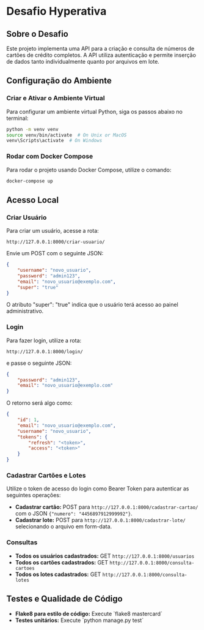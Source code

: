 # Desafio Hyperativa

## Sobre o Desafio
Este projeto implementa uma API para a criação e consulta de números de cartões de crédito completos. A API utiliza autenticação e permite inserção de dados tanto individualmente quanto por arquivos em lote.

## Configuração do Ambiente

### Criar e Ativar o Ambiente Virtual
Para configurar um ambiente virtual Python, siga os passos abaixo no terminal:
```bash
python -m venv venv
source venv/bin/activate  # On Unix or MacOS
venv\Scripts\activate  # On Windows
```

### Rodar com Docker Compose
Para rodar o projeto usando Docker Compose, utilize o comando:
```bash
docker-compose up
```

## Acesso Local

### Criar Usuário
Para criar um usuário, acesse a rota:
```
http://127.0.0.1:8000/criar-usuario/
```
Envie um POST com o seguinte JSON:
```json
{
    "username": "novo_usuario",
    "password": "admin123",
    "email": "novo_usuario@exemplo.com",
    "super": "true"
}
```
O atributo "super": "true" indica que o usuário terá acesso ao painel administrativo.

### Login
Para fazer login, utilize a rota:
```
http://127.0.0.1:8000/login/
```
e passe o seguinte JSON:
```json
{
    "password": "admin123",
    "email": "novo_usuario@exemplo.com"
}
```
O retorno será algo como:
```json
{
    "id": 1,
    "email": "novo_usuario@exemplo.com",
    "username": "novo_usuario",
    "tokens": {
        "refresh": "<token>",
        "access": "<token>"
    }
}
```

### Cadastrar Cartões e Lotes
Utilize o token de acesso do login como Bearer Token para autenticar as seguintes operações:
- **Cadastrar cartão:** POST para `http://127.0.0.1:8000/cadastrar-cartao/` com o JSON `{"numero": "4456897912999992"}`.
- **Cadastrar lote:** POST para `http://127.0.0.1:8000/cadastrar-lote/` selecionando o arquivo em form-data.

### Consultas
- **Todos os usuários cadastrados:** GET `http://127.0.0.1:8000/usuarios`
- **Todos os cartões cadastrados:** GET `http://127.0.0.1:8000/consulta-cartoes`
- **Todos os lotes cadastrados:** GET `http://127.0.0.1:8000/consulta-lotes`

## Testes e Qualidade de Código
- **Flake8 para estilo de código:** Execute \`flake8 mastercard\`
- **Testes unitários:** Execute \`python manage.py test\`
